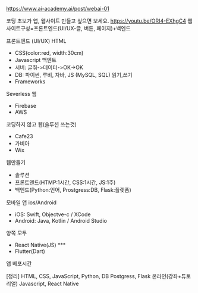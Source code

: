 https://www.ai-academy.ai/post/webai-01

코딩 초보가 앱, 웹사이트 만들고 싶으면 보세요.
https://youtu.be/ORI4-EXhgC4
웹사이트구성=프론트엔드(UI/UX-글, 버튼, 페이지)+백엔드

프론트엔드 (UI/UX)
HTML
- CSS(color:red, width:30cm)
- Javascript
백엔트
- 서버: 글줘->데이터->OK->OK
- DB: 파이썬, 루비, 자바, JS (MySQL, SQL) 읽기,쓰기
- Frameworks

Severless 웹
- Firebase
- AWS

코딩하지 않고 웹(솔루션 쓰는것)
- Cafe23
- 가비아
- Wix

웹만들기
- 솔루션
- 프론트엔드(HTMP:1시간, CSS:1시간, JS:1주)
- 백엔드(Python:언어, Prostgress:DB, Flask:플랫폼)

모바일 앱
ios/Android
- iOS: Swift, Objectve-c / XCode
- Android: Java, Kotlin / Android Studio

양쪽 모두
- React Native(JS) ***
- Flutter(Dart)

앱 베포시간

[정리]
HTML, CSS, JavaScript, Python, DB Postgress, Flask
온라인(강좌+튜토리얼)
Javascript, React Native
